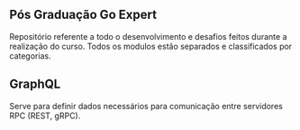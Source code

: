 ## Pós Graduação Go Expert

Repositório referente a todo o desenvolvimento e desafios feitos durante a realização do curso. Todos os modulos estão separados e classificados por categorias.

## GraphQL

Serve para definir dados necessários para comunicação entre servidores RPC (REST, gRPC).